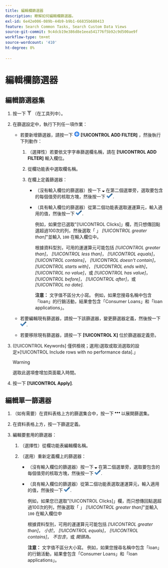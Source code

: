 ```yaml
---
title: 編輯欄篩選器
description: 瞭解如何編輯欄篩選器。
exl-id: 6e42e006-089b-44b9-b9b1-66835b680413
feature: Search Common Tasks, Search Custom Data Views
source-git-commit: 9c4dcb19e386d8e1eea541776f5b92c9d500ae9f
workflow-type: tm+mt
source-wordcount: '410'
ht-degree: 0%

---
```


# 編輯欄篩選器

## 編輯篩選器集

1. 按一下 ![篩選](/help/search-social-commerce/assets/filter.png "篩選") （在工具列中）。

1. 在篩選設定中，執行下列任一項作業：

   * 若要新增篩選器，請按一下 ![新增篩選器](/help/search-social-commerce/assets/add.png "新增篩選器") **[!UICONTROL ADD FILTER]** ，然後執行下列動作：

      1. （選擇性）若要依文字字串篩選欄名稱，請在 **[!UICONTROL ADD FILTER]** 輸入欄位。

      1. 從欄功能表中選取欄名稱。

      1. 在欄上定義篩選器：

         * （沒有輸入欄位的篩選器）按一下 ![向下鍵](/help/search-social-commerce/assets/arrow-down-expand.png "向下鍵") 在第二個選單旁，選取要包含的每個值旁的核取方塊，然後按一下 ![更新篩選器](/help/search-social-commerce/assets/select.png "更新篩選器").

         * （具有輸入欄位的篩選器）從第二個功能表選取運運算元，輸入適用的值，然後按一下 ![更新篩選器](/help/search-social-commerce/assets/select.png "更新篩選器").

           例如，如果您已選取&quot;[!UICONTROL Clicks]」欄，而只想傳回點選超過100次的列，然後選取「 」 *[!UICONTROL greater than]*&quot;並輸入 `100` 在輸入欄位中。

           根據資料型別，可用的運運算元可能包括 *[!UICONTROL greater than]*， *[!UICONTROL less than]*， *[!UICONTROL equals]*， *[!UICONTROL contains]*， *[!UICONTROL doesn't contain]*， *[!UICONTROL starts with]*， *[!UICONTROL ends with]*， *[!UICONTROL no value]*，或 *[!UICONTROL has value]*， *[!UICONTROL before]*， *[!UICONTROL after]*，或 *[!UICONTROL no date].*

           **注意：** 文字值不區分大小寫。 例如，如果您搜尋名稱中包含「loan」的行銷活動，結果會包含「Consumer Loans」和「loan applications」。

   * 若要編輯現有篩選器，請按一下該篩選器，變更篩選器定義，然後按一下 ![更新篩選器](/help/search-social-commerce/assets/select.png "更新篩選器").

   * 若要移除現有篩選器，請按一下 **[!UICONTROL X]** 位於篩選器定義旁。

1. ([!UICONTROL Keywords] 僅供檢視；選用)選取或取消選取的設定»[!UICONTROL Include rows with no performance data].」

   >[!WARNING]
   >
   >選取此選項會增加頁面載入時間。

1. 按一下 **[!UICONTROL Apply]**.

## 編輯單一篩選器

1. （如有需要）在資料表格上方的篩選集合中，按一下 ![更多](/help/search-social-commerce/assets/more-filters.png "更多") 以展開篩選集。

1. 在資料表格上方，按一下篩選定義。

1. 編輯要套用的篩選器：

   1. （選擇性）從欄功能表編輯欄名稱。

   1. （選用）重新定義欄上的篩選器：

      * （沒有輸入欄位的篩選器）按一下 ![向下鍵](/help/search-social-commerce/assets/arrow-down-expand.png "向下鍵") 在第二個選單旁，選取要包含的每個值旁的核取方塊，然後按一下 ![更新篩選器](/help/search-social-commerce/assets/select.png "更新篩選器").

      * （具有輸入欄位的篩選器）從第二個功能表選取運運算元，輸入適用的值，然後按一下 ![更新篩選器](/help/search-social-commerce/assets/select.png "更新篩選器").

        例如，如果您已選取&quot;[!UICONTROL Clicks]」欄，而只想傳回點選超過100次的列，然後選取「 」 *[!UICONTROL greater than]*&quot;並輸入 `100` 在輸入欄位中

        根據資料型別，可用的運運算元可能包括 *[!UICONTROL greater than]*， *小於*， *[!UICONTROL equals]*， *[!UICONTROL contains]*， *不包含*，或 *開頭為。*

        **注意：** 文字值不區分大小寫。 例如，如果您搜尋名稱中包含「loan」的行銷活動，結果會包含「Consumer Loans」和「loan applications」。
